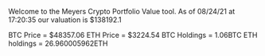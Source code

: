 Welcome to the Meyers Crypto Portfolio Value tool. 
As of 08/24/21 at 17:20:35 our valuation is $138192.1 

BTC Price = $48357.06
 ETH Price = $3224.54
BTC Holdings = 1.06BTC
 ETH holdings = 26.960005962ETH 
